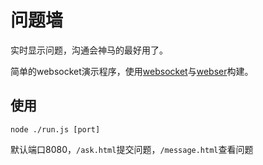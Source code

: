 # 问题墙

实时显示问题，沟通会神马的最好用了。

简单的websocket演示程序，使用[websocket](https://github.com/Worlize/WebSocket-Node)与[webser](https://github.com/treelite/webser)构建。

## 使用
    
    node ./run.js [port]

默认端口8080，`/ask.html`提交问题，`/message.html`查看问题
